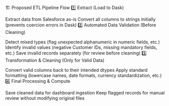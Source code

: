 🏗 Proposed ETL Pipeline Flow
1️⃣ Extract (Load to Dask)

Extract data from Salesforce as-is
Convert all columns to strings initially (prevents coercion errors in Dask)
2️⃣ Automated Data Validation (Before Cleaning)

Detect mixed types (flag unexpected alphanumeric in numeric fields, etc.)
Identify invalid values (negative Customer IDs, missing mandatory fields, etc.)
Save invalid records separately (for review before cleaning)
3️⃣ Transformation & Cleaning (Only for Valid Data)

Convert valid columns back to their intended dtypes
Apply standard formatting (lowercase names, date formats, currency standardization, etc.)
4️⃣ Final Processing & Compute

Save cleaned data for dashboard ingestion
Keep flagged records for manual review without modifying original files
